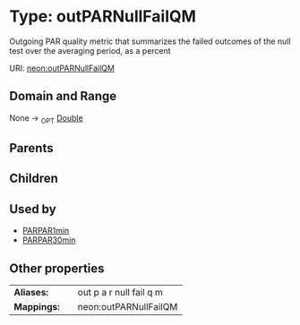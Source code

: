 
# Type: outPARNullFailQM


Outgoing PAR quality metric that summarizes the failed outcomes of the null test over the averaging period, as a percent

URI: [neon:outPARNullFailQM](https://data.neonscience.org/outPARNullFailQM)


## Domain and Range

None ->  <sub>OPT</sub> [Double](types/Double.md)

## Parents


## Children


## Used by

 * [PARPAR1min](PARPAR1min.md)
 * [PARPAR30min](PARPAR30min.md)

## Other properties

|  |  |  |
| --- | --- | --- |
| **Aliases:** | | out p a r null fail q m |
| **Mappings:** | | neon:outPARNullFailQM |

